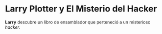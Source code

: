 # Larry Plotter y El Misterio del Hacker

**Larry** descubre un libro de ensamblador que perteneció
a un misterioso *hacker*.
